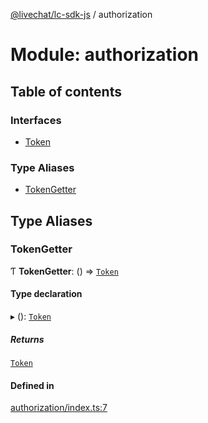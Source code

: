 [@livechat/lc-sdk-js](../README.md) / authorization

# Module: authorization

## Table of contents

### Interfaces

- [Token](../interfaces/authorization.Token.md)

### Type Aliases

- [TokenGetter](authorization.md#tokengetter)

## Type Aliases

### TokenGetter

Ƭ **TokenGetter**: () => [`Token`](../interfaces/authorization.Token.md)

#### Type declaration

▸ (): [`Token`](../interfaces/authorization.Token.md)

##### Returns

[`Token`](../interfaces/authorization.Token.md)

#### Defined in

[authorization/index.ts:7](https://github.com/livechat/lc-sdk-js/blob/d267eeb/src/authorization/index.ts#L7)
